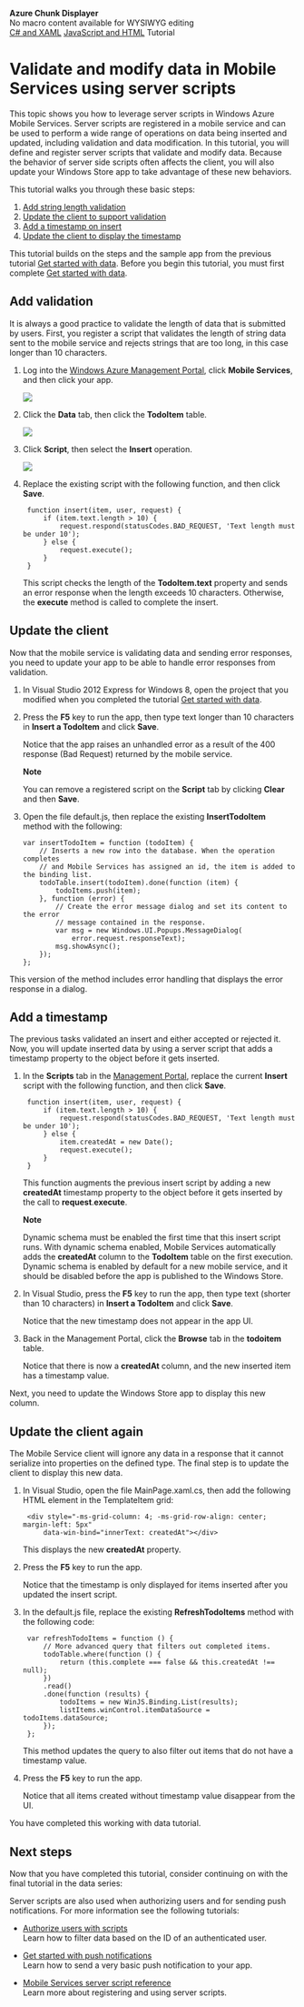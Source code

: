 <properties linkid="mobile-services-validate-and-modify-data-dotnet" urldisplayname="Mobile Services" headerexpose="" pagetitle="Validate and modify data in Windows Azure Mobile Services" metakeywords="access and change data, Windows Azure Mobile Services, mobile devices, Windows Azure, mobile, Windows 8, WinRT app" footerexpose="" metadescription="Validate and modify data sent to the Windows Azure Mobile Services using server scripts." umbraconavihide="0" disquscomments="1"></properties>

<div class="umbMacroHolder" title="This is rendered content from macro" onresizestart="return false;" umbpageid="14808" ismacro="true" umb_chunkname="MobileArticleLeft" umb_chunkpath="devcenter/Menu" umb_macroalias="AzureChunkDisplayer" umb_hide="0" umb_modaltrigger="" umb_chunkurl="" umb_modalpopup="0"><!-- startUmbMacro --><span><strong>Azure Chunk Displayer</strong><br />No macro content available for WYSIWYG editing</span><!-- endUmbMacro --></div>

<div class="dev-center-os-selector">
  <a href="/en-us/develop/mobile/tutorials/validate-modify-and-augment-data-dotnet/" title=".NET client version">C# and XAML</a>
  <a href="/en-us/develop/mobile/tutorials/validate-modify-and-augment-data-js/" title="JavaScript client version" class="current">JavaScript and HTML</a>
  <span>Tutorial</span>
</div>

# Validate and modify data in Mobile Services using server scripts

This topic shows you how to leverage server scripts in Windows Azure Mobile Services. Server scripts are registered in a mobile service and can be used to perform a wide range of operations on data being inserted and updated, including validation and data modification. In this tutorial, you will define and register server scripts that validate and modify data. Because the behavior of server side scripts often affects the client, you will also update your Windows Store app to take advantage of these new behaviors.

This tutorial walks you through these basic steps:

1. [Add string length validation]
2. [Update the client to support validation]
3. [Add a timestamp on insert]
4. [Update the client to display the timestamp]

This tutorial builds on the steps and the sample app from the previous tutorial [Get started with data]. Before you begin this tutorial, you must first complete [Get started with data].  

## <a name="string-length-validation"></a>Add validation

It is always a good practice to validate the length of data that is submitted by users. First, you register a script that validates the length of string data sent to the mobile service and rejects strings that are too long, in this case longer than 10 characters.

1. Log into the [Windows Azure Management Portal], click **Mobile Services**, and then click your app. 

   ![][0]

2. Click the **Data** tab, then click the **TodoItem** table.

   ![][1]

3. Click **Script**, then select the **Insert** operation.

   ![][2]

4. Replace the existing script with the following function, and then click **Save**.

        function insert(item, user, request) {
            if (item.text.length > 10) {
                request.respond(statusCodes.BAD_REQUEST, 'Text length must be under 10');
            } else {
                request.execute();
            }
        }

    This script checks the length of the **TodoItem.text** property and sends an error response when the length exceeds 10 characters. Otherwise, the **execute** method is called to complete the insert.

## <a name="update-client-validation"></a>Update the client

Now that the mobile service is validating data and sending error responses, you need to update your app to be able to handle error responses from validation.

1. In Visual Studio 2012 Express for Windows 8, open the project that you modified when you completed the tutorial [Get started with data].

2. Press the **F5** key to run the app, then type text longer than 10 characters in **Insert a TodoItem** and click **Save**.

   Notice that the app raises an unhandled error as a result of the 400 response (Bad Request) returned by the mobile service.

    <div class="dev-callout"> 
	<b>Note</b> 
	<p>You can remove a registered script on the <strong>Script</strong> tab by clicking <strong>Clear</strong> and then <strong>Save</strong>.</p></div>	

6. 	Open the file default.js, then replace the existing **InsertTodoItem** method with the following:

        var insertTodoItem = function (todoItem) {
            // Inserts a new row into the database. When the operation completes
            // and Mobile Services has assigned an id, the item is added to the binding list.
            todoTable.insert(todoItem).done(function (item) {
                todoItems.push(item);
            }, function (error) {
                // Create the error message dialog and set its content to the error
                // message contained in the response.
                var msg = new Windows.UI.Popups.MessageDialog(
                    error.request.responseText);
                msg.showAsync();
            });
        };

   This version of the method includes error handling that displays the error response in a dialog.

## <a name="add-timestamp"></a>Add a timestamp

The previous tasks validated an insert and either accepted or rejected it. Now, you will update inserted data by using a server script that adds a timestamp property to the object before it gets inserted.

1. In the **Scripts** tab in the [Management Portal], replace the current **Insert** script with the following function, and then click **Save**.

        function insert(item, user, request) {
            if (item.text.length > 10) {
                request.respond(statusCodes.BAD_REQUEST, 'Text length must be under 10');
            } else {
                item.createdAt = new Date();
                request.execute();
            }
        }

    This function augments the previous insert script by adding a new **createdAt** timestamp property to the object before it gets inserted by the call to **request**.**execute**. 

    <div class="dev-callout"><b>Note</b>
	<p>Dynamic schema must be enabled the first time that this insert script runs. With dynamic schema enabled, Mobile Services automatically adds the <strong>createdAt</strong> column to the <strong>TodoItem</strong> table on the first execution. Dynamic schema is enabled by default for a new mobile service, and it should be disabled before the app is published to the Windows Store.</p>
    </div>

2. In Visual Studio, press the **F5** key to run the app, then type text (shorter than 10 characters) in **Insert a TodoItem** and click **Save**.

   Notice that the new timestamp does not appear in the app UI.

3. Back in the Management Portal, click the **Browse** tab in the **todoitem** table.
   
   Notice that there is now a **createdAt** column, and the new inserted item has a timestamp value.
  
Next, you need to update the Windows Store app to display this new column.

## <a name="update-client-timestamp"></a>Update the client again

The Mobile Service client will ignore any data in a response that it cannot serialize into properties on the defined type. The final step is to update the client to display this new data.

1. In Visual Studio, open the file MainPage.xaml.cs, then add the following HTML element in the TemplateItem grid:
	      
        <div style="-ms-grid-column: 4; -ms-grid-row-align: center; margin-left: 5px" 
            data-win-bind="innerText: createdAt"></div>  

   This displays the new **createdAt** property. 
	
6. Press the **F5** key to run the app. 

   Notice that the timestamp is only displayed for items inserted after you updated the insert script.

7. In the default.js file, replace the existing **RefreshTodoItems** method with the following code:

        var refreshTodoItems = function () {
            // More advanced query that filters out completed items. 
            todoTable.where(function () {
                return (this.complete === false && this.createdAt !== null);
            })
            .read()
            .done(function (results) {
                todoItems = new WinJS.Binding.List(results);
                listItems.winControl.itemDataSource = todoItems.dataSource;
            });
        };

   This method updates the query to also filter out items that do not have a timestamp value.
	
8. Press the **F5** key to run the app.

   Notice that all items created without timestamp value disappear from the UI.

You have completed this working with data tutorial.

## <a name="next-steps"> </a>Next steps

Now that you have completed this tutorial, consider continuing on with the final tutorial in the data series: 

Server scripts are also used when authorizing users and for sending push notifications. For more information see the following tutorials:

* [Authorize users with scripts]
  <br/>Learn how to filter data based on the ID of an authenticated user.

* [Get started with push notifications] 
  <br/>Learn how to send a very basic push notification to your app.

* [Mobile Services server script reference]
  <br/>Learn more about registering and using server scripts.

<!-- Anchors. -->
[Add string length validation]: #string-length-validation
[Update the client to support validation]: #update-client-validation
[Add a timestamp on insert]: #add-timestamp
[Update the client to display the timestamp]: #update-client-timestamp
[Next Steps]: #next-steps

<!-- Images. -->
[0]: ../Media/mobile-services-selection.png
[1]: ../Media/mobile-portal-data-tables.png
[2]: ../Media/mobile-insert-script-users.png
[3]: ../Media/mobile-quickstart-startup.png

<!-- URLs. -->
[Mobile Services server script reference]: http://go.microsoft.com/fwlink/?LinkId=262293
[Get started with Mobile Services]: ../get-started/#create-new-service
[Authorize users with scripts]: ./mobile-services-authorize-users-js.md
[Refine queries with paging]: ./mobile-services-paging-data-js.md
[Get started with data]: ./mobile-services-get-started-with-data-js.md
[Get started with authentication]: ./mobile-services-get-started-with-users-js.md
[Get started with push notifications]: ./mobile-services-get-started-with-push-js.md
[C# and XAML]: ./mobile-services-validate-and-modify-data-dotnet.md
[WindowsAzure.com]: http://www.windowsazure.com/
[Management Portal]: https://manage.windowsazure.com/
[Windows Azure Management Portal]: https://manage.windowsazure.com/